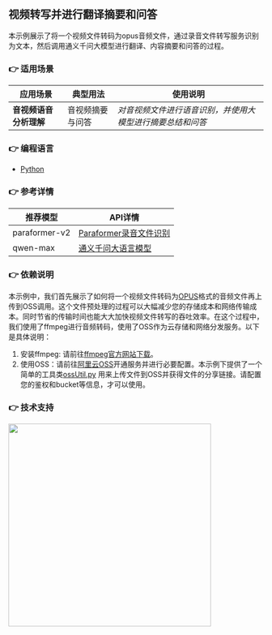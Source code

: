 [comment]: # (title and brief introduction of the sample)
## 视频转写并进行翻译摘要和问答
本示例展示了将一个视频文件转码为opus音频文件，通过录音文件转写服务识别为文本，然后调用通义千问大模型进行翻译、内容摘要和问答的过程。

[comment]: # (list of scenarios of the sample)
### :point_right: 适用场景

| 应用场景           | 典型用法 | 使用说明                 |
|----------------| ----- |----------------------|
| **音视频语音分析理解**   | 音视频摘要与问答 | *对音视频文件进行语音识别，并使用大模型进行摘要总结和问答* |

[comment]: # (supported programming languages of the sample)
### :point_right: 编程语言
- [Python](./python)


[comment]: # (model and interface of the sample)
### :point_right: 参考详情

| 推荐模型          | API详情                                                                                             |
|---------------|---------------------------------------------------------------------------------------------------|
| paraformer-v2 | [Paraformer录音文件识别](https://help.aliyun.com/zh/dashscope/developer-reference/api-details-13)|
| qwen-max | [通义千问大语言模型](https://help.aliyun.com/zh/model-studio/developer-reference/what-is-qwen-llm?spm=a2c4g.11186623.0.0.5dbb76776EGFHK)|

[comment]: # (dependency of the sample)
### :point_right: 依赖说明

本示例中，我们首先展示了如何将一个视频文件转码为[OPUS](https://opus-codec.org/)格式的音频文件再上传到OSS调用。这个文件预处理的过程可以大幅减少您的存储成本和网络传输成本。同时节省的传输时间也能大大加快视频文件转写的吞吐效率。在这个过程中，我们使用了ffmpeg进行音频转码，使用了OSS作为云存储和网络分发服务。以下是具体说明：

1. 安装ffmpeg: 请前往[ffmpeg官方网站下载](https://www.ffmpeg.org/download.html)。
2. 使用OSS：请前往[阿里云OSS](https://help.aliyun.com/zh/oss/getting-started/getting-started-with-oss)开通服务并进行必要配置。本示例下提供了一个简单的工具类[ossUtil.py](./python/ossUtil.py) 用来上传文件到OSS并获得文件的分享链接。请配置您的鉴权和bucket等信息，才可以使用。



[comment]: # (technical support of the sample)
### :point_right: 技术支持
<img src="https://dashscope.oss-cn-beijing.aliyuncs.com/samples/audio/group.png" width="400"/>
